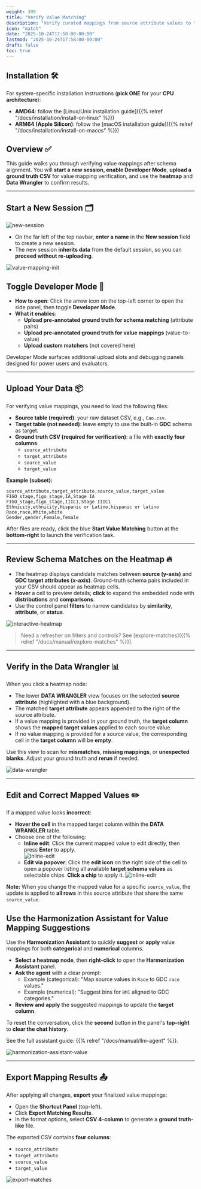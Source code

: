 ```yaml
---
weight: 300
title: "Verify Value Matching"
description: "Verify curated mappings from source attribute values to target attribute values"
icon: "match"
date: "2025-10-24T17:58:00-00:00"
lastmod: "2025-10-24T17:58:00-00:00"
draft: false
toc: true
---
```


## Installation 🛠️

For system-specific installation instructions (**pick ONE** for your **CPU architecture**):
- **AMD64**: follow the [Linux/Unix installation guide]({{% relref "/docs/installation/install-on-linux" %}})
- **ARM64 (Apple Silicon)**: follow the [macOS installation guide]({{% relref "/docs/installation/install-on-macos" %}})

## Overview ✅

This guide walks you through verifying value mappings after schema alignment. You will **start a new session, enable Developer Mode**, **upload a ground truth CSV** for value mapping verification, and use the **heatmap** and **Data Wrangler** to confirm results.

---

## Start a New Session 🗂️

![new-session](images/new-session.png)

- On the far left of the top navbar, **enter a name** in the **New session** field to create a new session.
- The new session **inherits data** from the default session, so you can **proceed without re-uploading**.



![value-mapping-init](images/value-mapping-init.gif)


## Toggle Developer Mode 🧰

- **How to open**: Click the arrow icon on the top-left corner to open the side panel, then toggle **Developer Mode**.
- **What it enables**:
  - **Upload pre-annotated ground truth for schema matching** (attribute pairs)
  - **Upload pre-annotated ground truth for value mappings** (value-to-value)
  - **Upload custom matchers** (not covered here)

Developer Mode surfaces additional upload slots and debugging panels designed for power users and evaluators.

---

## Upload Your Data 📦

For verifying value mappings, you need to load the following files:

- **Source table (required)**: your raw dataset CSV, e.g., `Cao.csv`.
- **Target table (not needed)**: leave empty to use the built-in **GDC** schema as target.
- **Ground truth CSV (required for verification)**: a file with **exactly four columns**:
  - `source_attribute`
  - `target_attribute`
  - `source_value`
  - `target_value`

**Example (subset):**

```csv
source_attribute,target_attribute,source_value,target_value
FIGO_stage,figo_stage,IA,Stage IA
FIGO_stage,figo_stage,IIIC1,Stage IIIC1
Ethnicity,ethnicity,Hispanic or Latino,hispanic or latino
Race,race,White,white
Gender,gender,Female,female
```

After files are ready, click the blue **Start Value Matching** button at the **bottom-right** to launch the verification task.

---

## Review Schema Matches on the Heatmap 🔥

- The heatmap displays candidate matches between **source (y-axis)** and **GDC target attributes (x-axis)**. Ground-truth schema pairs included in your CSV should appear as heatmap cells.
- **Hover** a cell to preview details; **click** to expand the embedded node with **distributions** and **comparisons**.
- Use the control panel **filters** to narrow candidates by **similarity**, **attribute**, or **status**.

![interactive-heatmap](images/interactive-heatmap.gif)

> Need a refresher on filters and controls? See [explore-matches]({{% relref "/docs/manual/explore-matches" %}}).

---

## Verify in the Data Wrangler 📊

When you click a heatmap node:

- The lower **DATA WRANGLER** view focuses on the selected **source attribute** (highlighted with a blue background).
- The matched **target attribute** appears appended to the right of the source attribute.
- If a value mapping is provided in your ground truth, the **target column** shows the **mapped target values** applied to each source value.
- If no value mapping is provided for a source value, the corresponding cell in the **target column** will be **empty**.

Use this view to scan for **mismatches**, **missing mappings**, or **unexpected blanks**. Adjust your ground truth and **rerun** if needed.

![data-wrangler](images/data-wrangler.gif)

---

## Edit and Correct Mapped Values ✏️

If a mapped value looks **incorrect**:

- **Hover the cell** in the mapped target column within the **DATA WRANGLER** table.
- Choose one of the following:
  - **Inline edit**: Click the current mapped value to edit directly, then press **Enter** to apply.  
  ![inline-edit](images/data-wrangler-inline-edit.png)  
  - **Edit via popover**: Click the **edit icon** on the right side of the cell to open a popover listing all available **target schema values** as selectable chips. **Click a chip** to apply it.
  ![inline-edit](images/data-wrangler-popover-edit.png)

**Note:** When you change the mapped value for a specific `source_value`, the update is applied to **all rows** in this source attribute that share the same `source_value`.

## Use the Harmonization Assistant for Value Mapping Suggestions

Use the **Harmonization Assistant** to quickly **suggest** or **apply** value mappings for both **categorical** and **numerical** columns.

- **Select a heatmap node**, then **right-click** to open the **Harmonization Assistant** panel.
- **Ask the agent** with a clear prompt:
  - Example (categorical): "Map source values in `Race` to GDC `race` values."
  - Example (numerical): "Suggest bins for `BMI` aligned to GDC categories."
- **Review and apply** the suggested mappings to update the **target column**.

To reset the conversation, click the **second** button in the panel's **top-right** to **clear the chat history**.

See the full assistant guide: {{% relref "/docs/manual/llm-agent" %}}.

![harmonization-assistant-value](images/harmonization-assistant-value.gif)

---

## Export Mapping Results 📤

After applying all changes, **export** your finalized value mappings:

- Open the **Shortcut Panel** (top-left).
- Click **Export Matching Results**.
- In the format options, select **CSV 4-column** to generate a **ground truth-like** file.

The exported CSV contains **four columns**:

- `source_attribute`
- `target_attribute`
- `source_value`
- `target_value`

![export-matches](images/export-matches.gif)

